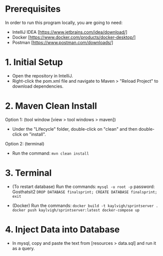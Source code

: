# Prerequisites

In order to run this program locally, you are going to need:
- IntelliJ IDEA [https://www.jetbrains.com/idea/download/]
- Docker [https://www.docker.com/products/docker-desktop/]
- Postman [https://www.postman.com/downloads/]

# 1. Initial Setup

- Open the repository in IntelliJ.
- Right-click the pom.xml file and navigate to Maven > "Reload Project" to download dependencies.

# 2. Maven Clean Install

Option 1: (tool window [view > tool windows > maven])
- Under the "Lifecycle" folder, double-click on "clean" and then double-click on "install".

Option 2: (terminal)
- Run the command: 
`
mvn clean install
`

# 3. Terminal

- (To restart database) Run the commands:
`
mysql -u root -p
`
password:
Gosthatsit2
`
DROP DATABASE finalsprint;
CREATE DATABASE finalsprint;
exit
`

- (Docker) Run the commands:
`
docker build -t kaylvigh/sprintserver .
docker push kaylvigh/sprintserver:latest
docker-compose up
`

# 4. Inject Data into Database

- In mysql, copy and paste the text from [resources > data.sql] and run it as a query.
